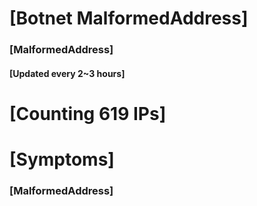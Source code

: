 # [Botnet MalformedAddress]
### [MalformedAddress]
#### [Updated every 2~3 hours]

# [Counting 619 IPs]

# [Symptoms] 
###   [MalformedAddress]
